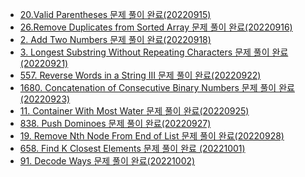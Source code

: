 * [20.Valid Parentheses 문제 풀이 완료(20220915)](https://spjh.tistory.com/35)
* [26.Remove Duplicates from Sorted Array 문제 풀이 완료(20220916)](https://spjh.tistory.com/37)
* [2. Add Two Numbers 문제 풀이 완료(20220918)](https://spjh.tistory.com/42)
* [3. Longest Substring Without Repeating Characters 문제 풀이 완료(20220921)](https://spjh.tistory.com/44)
* [557. Reverse Words in a String III 문제 풀이 완료(20220922)](https://spjh.tistory.com/46)
* [1680. Concatenation of Consecutive Binary Numbers 문제 풀이 완료(20220923)](https://spjh.tistory.com/47)
* [11. Container With Most Water 문제 풀이 완료(20220925)](https://spjh.tistory.com/49)
* [838. Push Dominoes 문제 풀이 완료(20220927)](https://spjh.tistory.com/52)
* [19. Remove Nth Node From End of List 문제 풀이 완료(20220928)](https://spjh.tistory.com/53)
* [658. Find K Closest Elements 문제  풀이 완료 (20221001)]()
* [91. Decode Ways 문제 풀이 완료(20221002)]()
